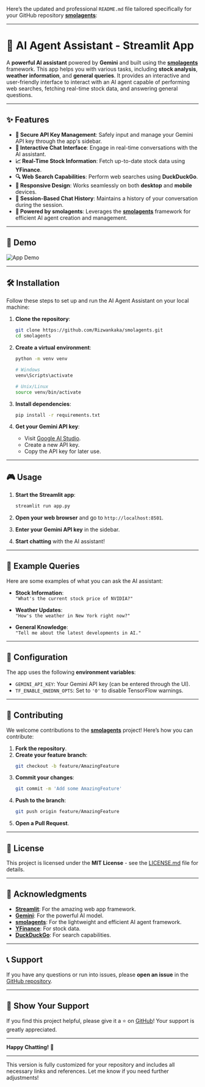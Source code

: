 Here’s the updated and professional `README.md` file tailored specifically for your GitHub repository **[smolagents](https://github.com/Rizwankaka/smolagents/tree/main)**:

---

# 🤖 AI Agent Assistant - Streamlit App

A **powerful AI assistant** powered by **Gemini** and built using the **[smolagents](https://github.com/Rizwankaka/smolagents/tree/main)** framework. This app helps you with various tasks, including **stock analysis**, **weather information**, and **general queries**. It provides an interactive and user-friendly interface to interact with an AI agent capable of performing web searches, fetching real-time stock data, and answering general questions.

---

## ✨ Features

- **🔐 Secure API Key Management**: Safely input and manage your Gemini API key through the app's sidebar.
- **💬 Interactive Chat Interface**: Engage in real-time conversations with the AI assistant.
- **📈 Real-Time Stock Information**: Fetch up-to-date stock data using **YFinance**.
- **🔍 Web Search Capabilities**: Perform web searches using **DuckDuckGo**.
- **📱 Responsive Design**: Works seamlessly on both **desktop** and **mobile** devices.
- **💾 Session-Based Chat History**: Maintains a history of your conversation during the session.
- **🚀 Powered by smolagents**: Leverages the **[smolagents](https://github.com/Rizwankaka/smolagents/tree/main)** framework for efficient AI agent creation and management.

---

## 🚀 Demo

![App Demo](https://smolagents-rizwan.streamlit.app/)

---

## 🛠️ Installation

Follow these steps to set up and run the AI Agent Assistant on your local machine:

1. **Clone the repository**:
   ```bash
   git clone https://github.com/Rizwankaka/smolagents.git
   cd smolagents
   ```

2. **Create a virtual environment**:
   ```bash
   python -m venv venv

   # Windows
   venv\Scripts\activate

   # Unix/Linux
   source venv/bin/activate
   ```

3. **Install dependencies**:
   ```bash
   pip install -r requirements.txt
   ```

4. **Get your Gemini API key**:
   - Visit [Google AI Studio](https://makersuite.google.com/app/apikey).
   - Create a new API key.
   - Copy the API key for later use.

---

## 🎮 Usage

1. **Start the Streamlit app**:
   ```bash
   streamlit run app.py
   ```

2. **Open your web browser** and go to `http://localhost:8501`.

3. **Enter your Gemini API key** in the sidebar.

4. **Start chatting** with the AI assistant!

---

## 📝 Example Queries

Here are some examples of what you can ask the AI assistant:

- **Stock Information**:  
  `"What's the current stock price of NVIDIA?"`
  
- **Weather Updates**:  
  `"How's the weather in New York right now?"`
  
- **General Knowledge**:  
  `"Tell me about the latest developments in AI."`

---

## 🔧 Configuration

The app uses the following **environment variables**:

- `GEMINI_API_KEY`: Your Gemini API key (can be entered through the UI).
- `TF_ENABLE_ONEDNN_OPTS`: Set to `'0'` to disable TensorFlow warnings.

---

## 🤝 Contributing

We welcome contributions to the **[smolagents](https://github.com/Rizwankaka/smolagents/tree/main)** project! Here’s how you can contribute:

1. **Fork the repository**.
2. **Create your feature branch**:
   ```bash
   git checkout -b feature/AmazingFeature
   ```
3. **Commit your changes**:
   ```bash
   git commit -m 'Add some AmazingFeature'
   ```
4. **Push to the branch**:
   ```bash
   git push origin feature/AmazingFeature
   ```
5. **Open a Pull Request**.

---

## 📜 License

This project is licensed under the **MIT License** - see the [LICENSE.md](https://github.com/Rizwankaka/smolagents/blob/main/LICENSE.md) file for details.

---

## 🙏 Acknowledgments

- **[Streamlit](https://streamlit.io/)**: For the amazing web app framework.
- **[Gemini](https://deepmind.google/technologies/gemini/)**: For the powerful AI model.
- **[smolagents](https://github.com/Rizwankaka/smolagents/tree/main)**: For the lightweight and efficient AI agent framework.
- **[YFinance](https://github.com/ranaroussi/yfinance)**: For stock data.
- **[DuckDuckGo](https://duckduckgo.com/)**: For search capabilities.

---

## 📞 Support

If you have any questions or run into issues, please **open an issue** in the [GitHub repository](https://github.com/Rizwankaka/smolagents/issues).

---

## 🌟 Show Your Support

If you find this project helpful, please give it a ⭐️ on [GitHub](https://github.com/Rizwankaka/smolagents)! Your support is greatly appreciated.

---

**Happy Chatting!** 🚀

---

This version is fully customized for your repository and includes all necessary links and references. Let me know if you need further adjustments!
